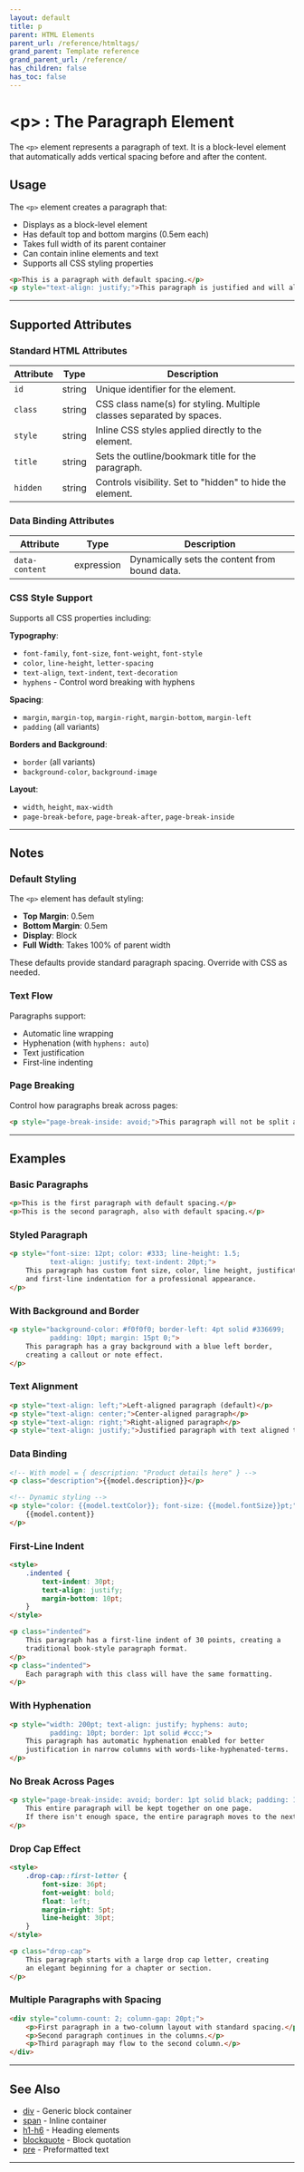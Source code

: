 ```yaml
---
layout: default
title: p
parent: HTML Elements
parent_url: /reference/htmltags/
grand_parent: Template reference
grand_parent_url: /reference/
has_children: false
has_toc: false
---
```


# &lt;p&gt; : The Paragraph Element

The `<p>` element represents a paragraph of text. It is a block-level element that automatically adds vertical spacing before and after the content.

## Usage

The `<p>` element creates a paragraph that:
- Displays as a block-level element
- Has default top and bottom margins (0.5em each)
- Takes full width of its parent container
- Can contain inline elements and text
- Supports all CSS styling properties

```html
<p>This is a paragraph with default spacing.</p>
<p style="text-align: justify;">This paragraph is justified and will align text evenly on both left and right sides.</p>
```

---

## Supported Attributes

### Standard HTML Attributes

| Attribute | Type | Description |
|-----------|------|-------------|
| `id` | string | Unique identifier for the element. |
| `class` | string | CSS class name(s) for styling. Multiple classes separated by spaces. |
| `style` | string | Inline CSS styles applied directly to the element. |
| `title` | string | Sets the outline/bookmark title for the paragraph. |
| `hidden` | string | Controls visibility. Set to "hidden" to hide the element. |

### Data Binding Attributes

| Attribute | Type | Description |
|-----------|------|-------------|
| `data-content` | expression | Dynamically sets the content from bound data. |

### CSS Style Support

Supports all CSS properties including:

**Typography**:
- `font-family`, `font-size`, `font-weight`, `font-style`
- `color`, `line-height`, `letter-spacing`
- `text-align`, `text-indent`, `text-decoration`
- `hyphens` - Control word breaking with hyphens

**Spacing**:
- `margin`, `margin-top`, `margin-right`, `margin-bottom`, `margin-left`
- `padding` (all variants)

**Borders and Background**:
- `border` (all variants)
- `background-color`, `background-image`

**Layout**:
- `width`, `height`, `max-width`
- `page-break-before`, `page-break-after`, `page-break-inside`

---

## Notes

### Default Styling

The `<p>` element has default styling:
- **Top Margin**: 0.5em
- **Bottom Margin**: 0.5em
- **Display**: Block
- **Full Width**: Takes 100% of parent width

These defaults provide standard paragraph spacing. Override with CSS as needed.

### Text Flow

Paragraphs support:
- Automatic line wrapping
- Hyphenation (with `hyphens: auto`)
- Text justification
- First-line indenting

### Page Breaking

Control how paragraphs break across pages:
```html
<p style="page-break-inside: avoid;">This paragraph will not be split across pages.</p>
```

---

## Examples

### Basic Paragraphs

```html
<p>This is the first paragraph with default spacing.</p>
<p>This is the second paragraph, also with default spacing.</p>
```

### Styled Paragraph

```html
<p style="font-size: 12pt; color: #333; line-height: 1.5;
          text-align: justify; text-indent: 20pt;">
    This paragraph has custom font size, color, line height, justification,
    and first-line indentation for a professional appearance.
</p>
```

### With Background and Border

```html
<p style="background-color: #f0f0f0; border-left: 4pt solid #336699;
          padding: 10pt; margin: 15pt 0;">
    This paragraph has a gray background with a blue left border,
    creating a callout or note effect.
</p>
```

### Text Alignment

```html
<p style="text-align: left;">Left-aligned paragraph (default)</p>
<p style="text-align: center;">Center-aligned paragraph</p>
<p style="text-align: right;">Right-aligned paragraph</p>
<p style="text-align: justify;">Justified paragraph with text aligned to both margins</p>
```

### Data Binding

```html
<!-- With model = { description: "Product details here" } -->
<p class="description">{{model.description}}</p>

<!-- Dynamic styling -->
<p style="color: {{model.textColor}}; font-size: {{model.fontSize}}pt;">
    {{model.content}}
</p>
```

### First-Line Indent

```html
<style>
    .indented {
        text-indent: 30pt;
        text-align: justify;
        margin-bottom: 10pt;
    }
</style>

<p class="indented">
    This paragraph has a first-line indent of 30 points, creating a
    traditional book-style paragraph format.
</p>
<p class="indented">
    Each paragraph with this class will have the same formatting.
</p>
```

### With Hyphenation

```html
<p style="width: 200pt; text-align: justify; hyphens: auto;
          padding: 10pt; border: 1pt solid #ccc;">
    This paragraph has automatic hyphenation enabled for better
    justification in narrow columns with words-like-hyphenated-terms.
</p>
```

### No Break Across Pages

```html
<p style="page-break-inside: avoid; border: 1pt solid black; padding: 10pt;">
    This entire paragraph will be kept together on one page.
    If there isn't enough space, the entire paragraph moves to the next page.
</p>
```

### Drop Cap Effect

```html
<style>
    .drop-cap::first-letter {
        font-size: 36pt;
        font-weight: bold;
        float: left;
        margin-right: 5pt;
        line-height: 30pt;
    }
</style>

<p class="drop-cap">
    This paragraph starts with a large drop cap letter, creating
    an elegant beginning for a chapter or section.
</p>
```

### Multiple Paragraphs with Spacing

```html
<div style="column-count: 2; column-gap: 20pt;">
    <p>First paragraph in a two-column layout with standard spacing.</p>
    <p>Second paragraph continues in the columns.</p>
    <p>Third paragraph may flow to the second column.</p>
</div>
```

---

## See Also

- [div](/reference/htmltags/div.html) - Generic block container
- [span](/reference/htmltags/span.html) - Inline container
- [h1-h6](/reference/htmltags/heading.html) - Heading elements
- [blockquote](/reference/htmltags/blockquote.html) - Block quotation
- [pre](/reference/htmltags/pre.html) - Preformatted text

---
